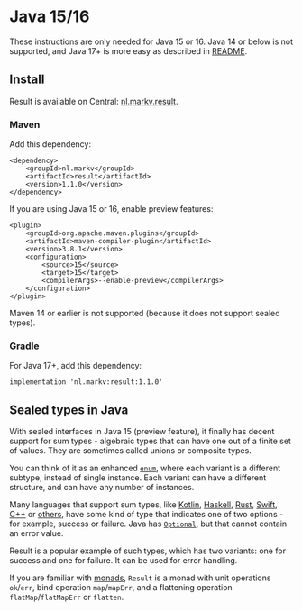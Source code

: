
# Java 15/16

These instructions are only needed for Java 15 or 16. Java 14 or below is not supported, and Java 17+ is more easy as described in [README](./README.md).

## Install

Result is available on Central: [nl.markv.result](https://search.maven.org/artifact/nl.markv/result).

### Maven

Add this dependency:

```
<dependency>
    <groupId>nl.markv</groupId>
    <artifactId>result</artifactId>
    <version>1.1.0</version>
</dependency>
```

If you are using Java 15 or 16, enable preview features:

```
<plugin>
    <groupId>org.apache.maven.plugins</groupId>
    <artifactId>maven-compiler-plugin</artifactId>
    <version>3.8.1</version>
    <configuration>
        <source>15</source>
        <target>15</target>
        <compilerArgs>--enable-preview</compilerArgs>
    </configuration>
</plugin>
```

Maven 14 or earlier is not supported (because it does not support sealed types).

### Gradle

For Java 17+, add this dependency:

```
implementation 'nl.markv:result:1.1.0'
```

## Sealed types in Java

With sealed interfaces in Java 15 (preview feature), it finally has decent support for sum types - algebraic types that can have one out of a finite set of values. They are sometimes called unions or composite types.

You can think of it as an enhanced [`enum`](https://docs.oracle.com/en/java/javase/13/language/switch-expressions.html), where each variant is a different subtype, instead of single instance. Each variant can have a different structure, and can have any number of instances.

Many languages that support sum types, like [Kotlin](https://kotlinlang.org/api/latest/jvm/stdlib/kotlin/-result/), [Haskell](https://hackage.haskell.org/package/base-4.14.1.0/docs/Data-Either.html), [Rust](https://doc.rust-lang.org/std/result/), [Swift](https://www.swiftbysundell.com/articles/the-power-of-result-types-in-swift/), [C++](https://bell0bytes.eu/expected/) or [others](https://en.wikipedia.org/wiki/Result_type), have some kind of type that indicates one of two options - for example, success or failure.  Java has [`Optional`](https://docs.oracle.com/javase/8/docs/api/java/util/Optional.html), but that cannot contain an error value.

Result is a popular example of such types, which has two variants: one for success and one for failure. It can be used for error handling.

If you are familiar with [monads](https://adambennett.dev/2020/05/the-result-monad/), `Result` is a monad with unit operations `ok`/`err`, bind operation `map`/`mapErr`, and a flattening operation `flatMap`/`flatMapErr` or `flatten`. 
